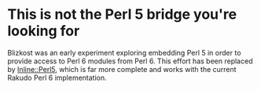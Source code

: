 # This is not the Perl 5 bridge you're looking for

Blizkost was an early experiment exploring embedding Perl 5 in order to provide access to Perl 6 modules from
Perl 6. This effort has been replaced by [Inline::Perl5](https://github.com/niner/Inline-Perl5), which is
far more complete and works with the current Rakudo Perl 6 implementation.

